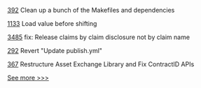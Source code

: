 
[392](https://github.com/hyperledger-labs/private-data-objects/pull/392) Clean up a bunch of the Makefiles and dependencies

[1133](https://github.com/hyperledger/solang/pull/1133) Load value before shifting

[3485](https://github.com/hyperledger/aries-framework-go/pull/3485) fix: Release claims by claim disclosure not by claim name

[292](https://github.com/hyperledger/fabric-chaincode-java/pull/292) Revert "Update publish.yml"

[367](https://github.com/hyperledger-labs/weaver-dlt-interoperability/pull/367) Restructure Asset Exchange Library and Fix ContractID APIs


[See more >>>](https://start-here.hyperledger.org/pull-requests)
